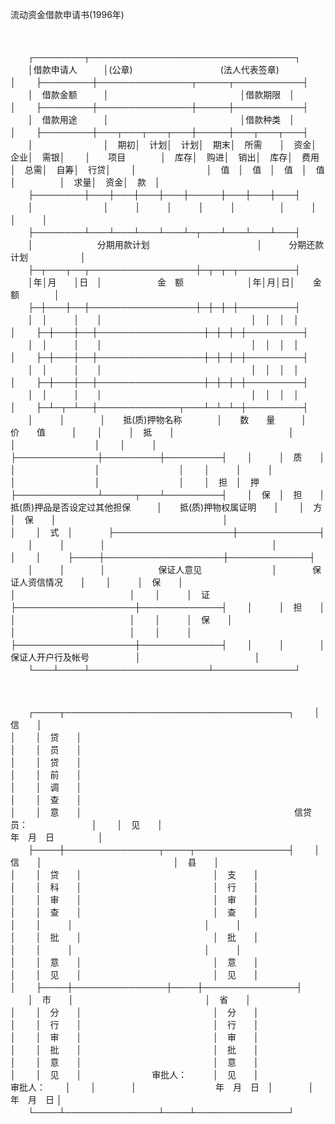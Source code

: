 



流动资金借款申请书(1996年)



 

　　


　　┌────────┬─────────────────────────────────┐
　　│借款申请人　　　│(公章)　　　　　　　　　　(法人代表签章)　　　　　　　　　　　　　│
　　├────────┼───────────────┬─────┬───────────┤
　　│　借款金额　　　│　　　　　　　　　　　　　　　│借款期限　│　　　　　　　　　　　│
　　├────────┼───────────────┼─────┼───────────┤
　　│　借款用途　　　│　　　　　　　　　　　　　　　│借款种类　│　　　　　　　　　　　│
　　├────────┼───┬───┬───┬───┼─────┼───┬───┬───┤
　　│　　　　　　　　│　期初│　计划│　计划│　期末│　所需　　│　资金│　企业│　需银│
　　│　　项目　　　　│　库存│　购进│　销出│　库存│　费用　　│　总需│　自筹│　行贷│
　　│　　　　　　　　│　值　│　值　│　值　│　值　│　　　　　│　求量│　资金│　款　│
　　├────────┼───┼───┼───┼───┼─────┼───┼───┼───┤
　　│　　　　　　　　│　　　│　　　│　　　│　　　│　　　　　│　　　│　　　│　　　│
　　├────────┴───┴───┴───┴───┴─┬───┴───┴───┴───┤
　　│　　　　　　　 分期用款计划　　　　　　　　　　　　 │　　　分期还款计划　　　　　　│
　　├─┬───┬──┬─────────────────┼─┬─┬─┬─────────┤
　　│年│月　　│日　│　　　　　　 金　额　　　　　　　 │年│月│日│　　金　额　　　　│
　　├─┼───┼──┼─────────────────┼─┼─┼─┼─────────┤
　　│　│　　　│　　│　　　　　　　　　　　　　　　　　│　│　│　│　　　　　　　　　│
　　├─┼───┼──┼─────────────────┼─┼─┼─┼─────────┤
　　│　│　　　│　　│　　　　　　　　　　　　　　　　　│　│　│　│　　　　　　　　　│
　　├─┼───┼──┼─────────────────┼─┼─┼─┼─────────┤
　　│　│　　　│　　│　　　　　　　　　　　　　　　　　│　│　│　│　　　　　　　　　│
　　├─┼───┼──┼─────────────────┼─┼─┼─┼─────────┤
　　│　│　　　│　　│　　　　　　　　　　　　　　　　　│　│　│　│　　　　　　　　　│
　　├─┴─┬─┴──┼─────────────┬───┴─┴─┴─┼─────────┤
　　│　　　│　　　　│　　抵(质)押物名称　　　　│　　数　　量　　　│　　价　　值　　　│
　　│　　　│　抵　　│　　　　　　　　　　　　　│　　　　　　　　　│　　　　　　　　　│
　　│　　　│　　　├─────────────┼─────────┼─────────┤
　　│　　　│　质　　│　　　　　　　　　　　　　│　　　　　　　　　│　　　　　　　　　│
　　│　　　│　　　│　　　　　　　　　　　　　│　　　　　　　　　│　　　　　　　　　│
　　│　担　│　押　　├─────────────┴─────┬───┴─────────┤
　　│　保　│　担　　│　　抵(质)押品是否设定过其他担保　　　│　　抵(质)押物权属证明　　│
　　│　方　│　保　　│　　　　　　　　　　　　　　　　　　　│　　　　　　　　　　　　　│
　　│　式　│　　　　├───────────────────┼─────────────┤
　　│　　　│　　　　│　　　　　　　　　　　　　　　　　　　│　　　　　　　　　　　　　│
　　│　　　├────┼───────────────────┼─────────────┤
　　│　　　│　　　　│　　　　　　保证人意见　　　　　　　　│　　　　保证人资信情况　　│
　　│　　　│　保　　│　　　　　　　　　　　　　　　　　　　│　　　　　　　　　　　　　│
　　│　　　│　证　　├───────────────────┼─────────────┤
　　│　　　│　担　　│　　　　　　　　　　　　　　　　　　　│　　　　　　　　　　　　　│
　　│　　　│　保　　│　　　　　　　　　　　　　　　　　　　│　　　　　　　　　　　　　│
　　│　　　│　　　　├───────────────────┼─────────────┤
　　│　　　│　　　　│　　　　 保证人开户行及帐号　　　　　 │　　　　　　　　　　　　　│
　　└───┴────┴───────────────────┴─────────────┘
　　


　　


　　┌────┬────────────────────────────────────┐
　　│　信　　│　　　　　　　　　　　　　　　　　　　　　　　　　　　　　　　　　　　　│
　　│　贷　　│　　　　　　　　　　　　　　　　　　　　　　　　　　　　　　　　　　　　│
　　│　员　　│　　　　　　　　　　　　　　　　　　　　　　　　　　　　　　　　　　　　│
　　│　贷　　│　　　　　　　　　　　　　　　　　　　　　　　　　　　　　　　　　　　　│
　　│　前　　│　　　　　　　　　　　　　　　　　　　　　　　　　　　　　　　　　　　　│
　　│　调　　│　　　　　　　　　　　　　　　　　　　　　　　　　　　　　　　　　　　　│
　　│　查　　│　　　　　　　　　　　　　　　　　　　　　　　　　　　　　　　　　　　　│
　　│　意　　│　　　　　　　　　　　　　　　　　　　　　　　　 信贷员：　　　　　　　 │
　　│　见　　│　　　　　　　　　　　　　　　　　　　　　　　　　　年　月　日　　　　　│
　　├────┼───────────────┬────┬───────────────┤
　　│　信　　│　　　　　　　　　　　　　　　│　县　　│　　　　　　　　　　　　　　　│
　　│　贷　　│　　　　　　　　　　　　　　　│　支　　│　　　　　　　　　　　　　　　│
　　│　科　　│　　　　　　　　　　　　　　　│　行　　│　　　　　　　　　　　　　　　│
　　│　审　　│　　　　　　　　　　　　　　　│　审　　│　　　　　　　　　　　　　　　│
　　│　查　　│　　　　　　　　　　　　　　　│　查　　│　　　　　　　　　　　　　　　│
　　│　　　│　　　　　　　　　　　　　　　│　　　│　　　　　　　　　　　　　　　│
　　│　批　　│　　　　　　　　　　　　　　　│　批　　│　　　　　　　　　　　　　　　│
　　│　　　│　　　　　　　　　　　　　　　│　　　│　　　　　　　　　　　　　　　│
　　│　意　　│　　　　　　　　　　　　　　　│　意　　│　　　　　　　　　　　　　　　│
　　│　见　　│　　　　　　　　　　　　　　　│　见　　│　　　　　　　　　　　　　　　│
　　├────┼───────────────┼────┼───────────────┤
　　│　市　　│　　　　　　　　　　　　　　　│　省　　│　　　　　　　　　　　　　　　│
　　│　分　　│　　　　　　　　　　　　　　　│　分　　│　　　　　　　　　　　　　　　│
　　│　行　　│　　　　　　　　　　　　　　　│　行　　│　　　　　　　　　　　　　　　│
　　│　审　　│　　　　　　　　　　　　　　　│　审　　│　　　　　　　　　　　　　　　│
　　│　批　　│　　　　　　　　　　　　　　　│　批　　│　　　　　　　　　　　　　　　│
　　│　意　　│　　　　　　　　　　　　　　　│　意　　│　　　　　　　　　　　　　　　│
　　│　见　　│　　　　　　　　审批人：　　　│　见　　│　　　　　　　　 审批人：　　 │
　　│　　　　│　　　　　　　　　年　月　日　│　　　　│　　　　　　　　　 年　月　日 │
　　└────┴───────────────┴────┴───────────────┘
　　


　　